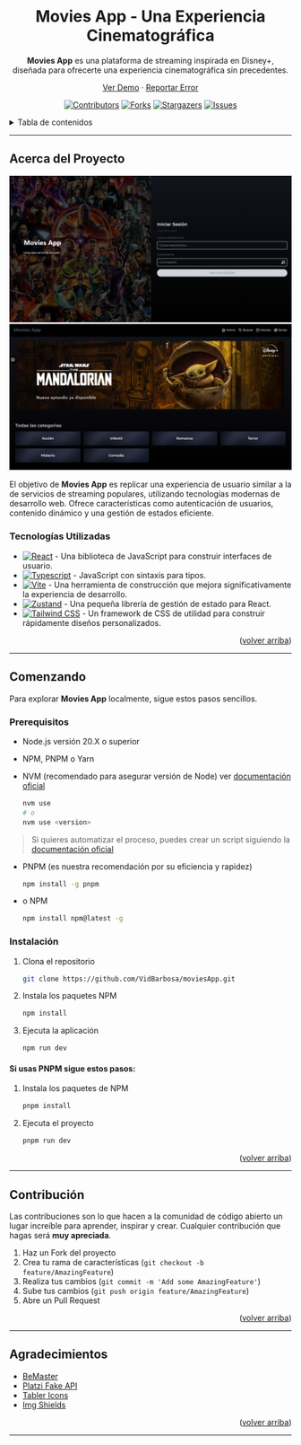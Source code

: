 <div align="center">

# Movies App - Una Experiencia Cinematográfica

**Movies App** es una plataforma de streaming inspirada en Disney+, diseñada para ofrecerte una experiencia cinematográfica sin precedentes.

[Ver Demo](https://moviesapp-z3y3gm6dsa-uc.a.run.app/auth/login) · [Reportar Error](https://github.com/VidBarbosa/moviesApp/issues)

[![Contributors][contributors-shield]][contributors-url]
[![Forks][forks-shield]][forks-url]
[![Stargazers][stars-shield]][stars-url]
[![Issues][issues-shield]][issues-url]

</div>

<details>
<summary>Tabla de contenidos</summary>
<ol>
<li><a href="#acerca-del-proyecto">Acerca del Proyecto</a></li>
<li><a href="#tecnologías-utilizadas">Tecnologías Utilizadas</a></li>
<li><a href="#comenzando">Comenzando</a></li>
<li><a href="#contribución">Contribución</a></li>
<li><a href="#contacto">Contacto</a></li>
<li><a href="#agradecimientos">Agradecimientos</a></li>
</ol>
</details>

---

## Acerca del Proyecto

![Captura de pantalla](./public/img/ScreenShots/1.png)
![Captura de pantalla](./public/img/ScreenShots/2.png)

El objetivo de **Movies App** es replicar una experiencia de usuario similar a la de servicios de streaming populares, utilizando tecnologías modernas de desarrollo web. Ofrece características como autenticación de usuarios, contenido dinámico y una gestión de estados eficiente.

### Tecnologías Utilizadas

- [![React][react-badge]][react-url] - Una biblioteca de JavaScript para construir interfaces de usuario.
- [![Typescript][typescript-badge]][typescript-url] - JavaScript con sintaxis para tipos.
- [![Vite][vite-badge]][vite-url] - Una herramienta de construcción que mejora significativamente la experiencia de desarrollo.
- [![Zustand][zustand-badge]][zustand-url] - Una pequeña librería de gestión de estado para React.
- [![Tailwind CSS][tailwind-badge]][tailwind-url] - Un framework de CSS de utilidad para construir rápidamente diseños personalizados.

[react-url]: https://reactjs.org/
[typescript-url]: https://www.typescriptlang.org/
[vite-url]: https://vitejs.dev/
[zustand-url]: https://github.com/pmndrs/zustand
[tailwind-url]: https://tailwindcss.com/
[react-badge]: https://img.shields.io/badge/-React-61DAFB?style=for-the-badge&logo=react&logoColor=white
[typescript-badge]: https://img.shields.io/badge/Typescript-3178C6?style=for-the-badge&logo=typescript&logoColor=white
[vite-badge]: https://img.shields.io/badge/-Vite-646CFF?style=for-the-badge&logo=vite&logoColor=white
[zustand-badge]: https://img.shields.io/badge/-Zustand-FF3E00?style=for-the-badge&logo=reactivex&logoColor=white
[tailwind-badge]: https://img.shields.io/badge/Tailwind_CSS-38B2AC?style=for-the-badge&logo=tailwind-css&logoColor=white

<p align="right">(<a href="#readme-top">volver arriba</a>)</p>

---

## Comenzando

Para explorar **Movies App** localmente, sigue estos pasos sencillos.

### Prerequisitos

- Node.js versión 20.X o superior
- NPM, PNPM o Yarn
- NVM (recomendado para asegurar versión de Node) ver [documentación oficial](https://github.com/nvm-sh/nvm?tab=readme-ov-file#installing-and-updating)

	```sh
	nvm use
	# o
	nvm use <version>
	```

> Si quieres automatizar el proceso, puedes crear un script siguiendo la [documentación oficial](https://github.com/nvm-sh/nvm?tab=readme-ov-file#calling-nvm-use-automatically-in-a-directory-with-a-nvmrc-file)

- PNPM (es nuestra recomendación por su eficiencia y rapidez)

  ```sh
  npm install -g pnpm
  ```

- o NPM

  ```sh
  npm install npm@latest -g
  ```

### Instalación

1. Clona el repositorio

   ```sh
   git clone https://github.com/VidBarbosa/moviesApp.git
   ```

2. Instala los paquetes NPM

   ```sh
   npm install
   ```

3. Ejecuta la aplicación

   ```sh
   npm run dev
   ```

#### Si usas PNPM sigue estos pasos:

1. Instala los paquetes de NPM

   ```sh
   pnpm install
   ```

2. Ejecuta el proyecto

   ```sh
   pnpm run dev
   ```



<p align="right">(<a href="#readme-top">volver arriba</a>)</p>

---

## Contribución

Las contribuciones son lo que hacen a la comunidad de código abierto un lugar increíble para aprender, inspirar y crear. Cualquier contribución que hagas será **muy apreciada**.

1. Haz un Fork del proyecto
2. Crea tu rama de características (`git checkout -b feature/AmazingFeature`)
3. Realiza tus cambios (`git commit -m 'Add some AmazingFeature'`)
4. Sube tus cambios (`git push origin feature/AmazingFeature`)
5. Abre un Pull Request

<p align="right">(<a href="#readme-top">volver arriba</a>)</p>

---

## Agradecimientos

- [BeMaster](https://master.la/)
- [Platzi Fake API](https://fakeapi.platzi.com/en/about/introduction/)
- [Tabler Icons](https://tabler.io/icons)
- [Img Shields](https://shields.io)

<p align="right">(<a href="#readme-top">volver arriba</a>)</p>

[contributors-shield]: https://img.shields.io/github/contributors/VidBarbosa/moviesApp.svg?style=for-the-badge
[contributors-url]: https://github.com/VidBarbosa/moviesApp/graphs/contributors
[forks-shield]: https://img.shields.io/github/forks/VidBarbosa/moviesApp.svg?style=for-the-badge
[forks-url]: https://github.com/VidBarbosa/moviesApp/network/members
[stars-shield]: https://img.shields.io/github/stars/VidBarbosa/moviesApp.svg?style=for-the-badge
[stars-url]: https://github.com/VidBarbosa/moviesApp/stargazers
[issues-shield]: https://img.shields.io/github/issues/VidBarbosa/moviesApp.svg?style=for-the-badge
[issues-url]: https://github.com/VidBarbosa/moviesApp/issues

---